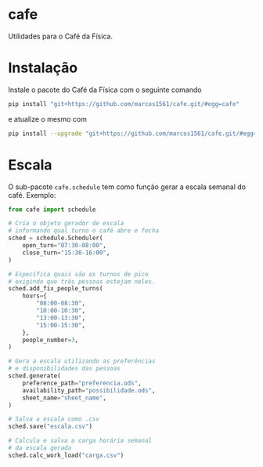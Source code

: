 # cafe
Utilidades para o Café da Física.

# Instalação
Instale o pacote do Café da Física com o seguinte comando
```bash
pip install "git+https://github.com/marcos1561/cafe.git/#egg=cafe"
```
e atualize o mesmo com
```bash
pip install --upgrade "git+https://github.com/marcos1561/cafe.git/#egg=cafe"
```

# Escala
O sub-pacote `cafe.schedule` tem como função gerar a escala semanal do café. Exemplo:
```python
from cafe import schedule

# Cria o objeto gerador de escala
# informando qual turno o café abre e fecha
sched = schedule.Scheduler(
    open_turn="07:30-08:00",
    close_turn="15:30-16:00",
)

# Específica quais são os turnos de pico
# exigindo que três pessoas estejam neles.
sched.add_fix_people_turns(
    hours={
        "08:00-08:30", 
        "10:00-10:30", 
        "13:00-13:30", 
        "15:00-15:30",
    },
    people_number=3,
)

# Gera a escala utilizando as preferências
# e disponibilidades das pessoas
sched.generate(
    preference_path="preferencia.ods",
    availability_path="possibilidade.ods",
    sheet_name="sheet_name",
)

# Salva a escala como .csv
sched.save("escala.csv")

# Calcula e salva a carga horária semanal
# da escala gerada
sched.calc_work_load("carga.csv")
```
